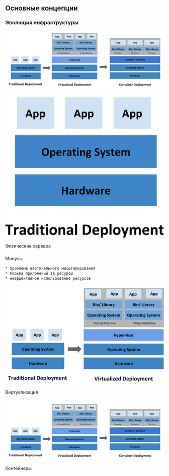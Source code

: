 ## Основные концепции

### Эволюция инфраструктуры
![](img/container_evolution3.svg)

###
![](img/container_evolution1.svg)

Физические сервера

###
Минусы
```{revealjs-fragments}
* проблема вертикального масштабирования
* борьба приложений за ресурсы
* неэффективное использование ресурсов
```

###
![](img/container_evolution2.svg)

Виртуализация

###
![](img/container_evolution3.svg)

Контейнеры
